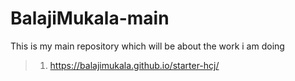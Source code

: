 # BalajiMukala-main
This is my main repository which will be about the work i am doing

> 1. <https://balajimukala.github.io/starter-hcj/>

